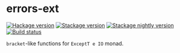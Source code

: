 errors-ext
==========

[![Hackage version](https://img.shields.io/hackage/v/errors-ext.svg)](https://hackage.haskell.org/package/errors-ext)
[![Stackage version](https://www.stackage.org/package/errors-ext/badge/lts?label=stackage)](https://www.stackage.org/package/errors-ext)
[![Stackage nightly version](https://www.stackage.org/package/errors-ext/badge/nightly?label=nightly)](https://www.stackage.org/package/errors-ext)
[![Build status](https://secure.travis-ci.org/A1-Triard/errors-ext.png?branch=master)](http://travis-ci.org/A1-Triard/errors-ext)

`bracket`-like functions for `ExceptT e IO` monad.
